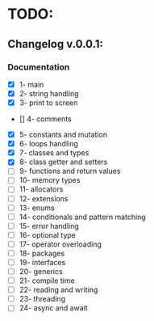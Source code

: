 # TODO:

## Changelog v.0.0.1:

### Documentation

- [x] 1- main
- [x] 2- string handling
- [x] 3- print to screen
- [] 4- comments
- [x] 5- constants and mutation
- [x] 6- loops handling
- [x] 7- classes and types
- [x] 8- class getter and setters
- [ ] 9- functions and return values
- [ ] 10- memory types
- [ ] 11- allocators
- [ ] 12- extensions
- [ ] 13- enums
- [ ] 14- conditionals and pattern matching
- [ ] 15- error handling
- [ ] 16- optional type
- [ ] 17- operator overloading
- [ ] 18- packages
- [ ] 19- interfaces
- [ ] 20- generics
- [ ] 21- compile time
- [ ] 22- reading and writing
- [ ] 23- threading
- [ ] 24- async and await

